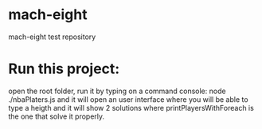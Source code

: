 # mach-eight
mach-eight test repository

# Run this project:
open the root folder, run it by typing on a command console:  node ./nbaPlaters.js
and it will open an user interface where you will be able to type a heigth and it
will show 2 solutions where printPlayersWithForeach is the one that solve it properly.
